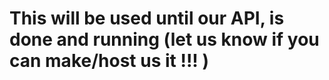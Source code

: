 # This will be used until our API, is done and running (let us know if you can make/host us it !!! )
